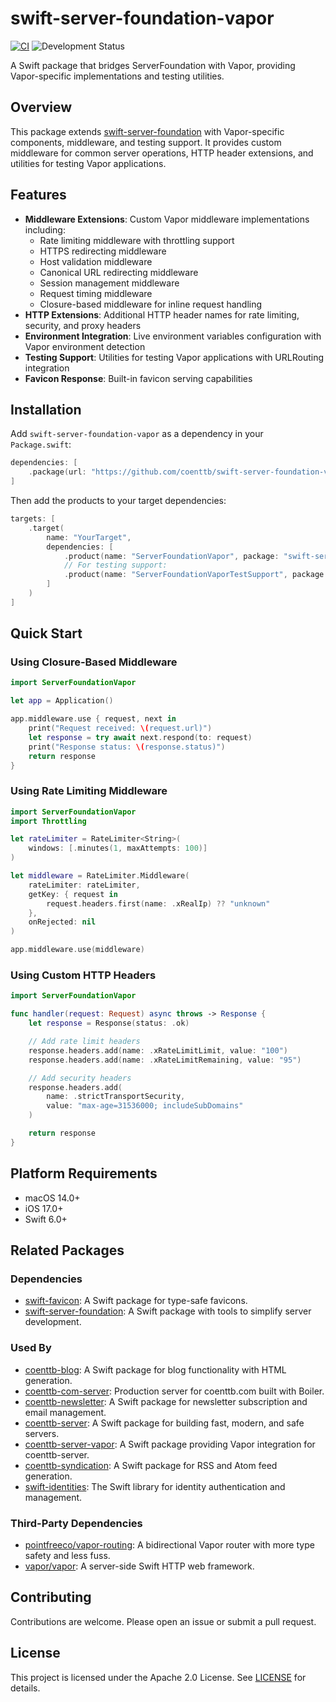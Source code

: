 # swift-server-foundation-vapor

[![CI](https://github.com/coenttb/swift-server-foundation-vapor/workflows/CI/badge.svg)](https://github.com/coenttb/swift-server-foundation-vapor/actions/workflows/ci.yml)
![Development Status](https://img.shields.io/badge/status-active--development-blue.svg)

A Swift package that bridges ServerFoundation with Vapor, providing Vapor-specific implementations and testing utilities.

## Overview

This package extends [swift-server-foundation](https://github.com/coenttb/swift-server-foundation) with Vapor-specific components, middleware, and testing support. It provides custom middleware for common server operations, HTTP header extensions, and utilities for testing Vapor applications.

## Features

- **Middleware Extensions**: Custom Vapor middleware implementations including:
  - Rate limiting middleware with throttling support
  - HTTPS redirecting middleware
  - Host validation middleware
  - Canonical URL redirecting middleware
  - Session management middleware
  - Request timing middleware
  - Closure-based middleware for inline request handling
- **HTTP Extensions**: Additional HTTP header names for rate limiting, security, and proxy headers
- **Environment Integration**: Live environment variables configuration with Vapor environment detection
- **Testing Support**: Utilities for testing Vapor applications with URLRouting integration
- **Favicon Response**: Built-in favicon serving capabilities

## Installation

Add `swift-server-foundation-vapor` as a dependency in your `Package.swift`:

```swift
dependencies: [
    .package(url: "https://github.com/coenttb/swift-server-foundation-vapor.git", from: "0.1.0")
]
```

Then add the products to your target dependencies:

```swift
targets: [
    .target(
        name: "YourTarget",
        dependencies: [
            .product(name: "ServerFoundationVapor", package: "swift-server-foundation-vapor"),
            // For testing support:
            .product(name: "ServerFoundationVaporTestSupport", package: "swift-server-foundation-vapor"),
        ]
    )
]
```

## Quick Start

### Using Closure-Based Middleware

```swift
import ServerFoundationVapor

let app = Application()

app.middleware.use { request, next in
    print("Request received: \(request.url)")
    let response = try await next.respond(to: request)
    print("Response status: \(response.status)")
    return response
}
```

### Using Rate Limiting Middleware

```swift
import ServerFoundationVapor
import Throttling

let rateLimiter = RateLimiter<String>(
    windows: [.minutes(1, maxAttempts: 100)]
)

let middleware = RateLimiter.Middleware(
    rateLimiter: rateLimiter,
    getKey: { request in
        request.headers.first(name: .xRealIp) ?? "unknown"
    },
    onRejected: nil
)

app.middleware.use(middleware)
```

### Using Custom HTTP Headers

```swift
import ServerFoundationVapor

func handler(request: Request) async throws -> Response {
    let response = Response(status: .ok)

    // Add rate limit headers
    response.headers.add(name: .xRateLimitLimit, value: "100")
    response.headers.add(name: .xRateLimitRemaining, value: "95")

    // Add security headers
    response.headers.add(
        name: .strictTransportSecurity,
        value: "max-age=31536000; includeSubDomains"
    )

    return response
}
```

## Platform Requirements

- macOS 14.0+
- iOS 17.0+
- Swift 6.0+

## Related Packages

### Dependencies

- [swift-favicon](https://github.com/coenttb/swift-favicon): A Swift package for type-safe favicons.
- [swift-server-foundation](https://github.com/coenttb/swift-server-foundation): A Swift package with tools to simplify server development.

### Used By

- [coenttb-blog](https://github.com/coenttb/coenttb-blog): A Swift package for blog functionality with HTML generation.
- [coenttb-com-server](https://github.com/coenttb/coenttb-com-server): Production server for coenttb.com built with Boiler.
- [coenttb-newsletter](https://github.com/coenttb/coenttb-newsletter): A Swift package for newsletter subscription and email management.
- [coenttb-server](https://github.com/coenttb/coenttb-server): A Swift package for building fast, modern, and safe servers.
- [coenttb-server-vapor](https://github.com/coenttb/coenttb-server-vapor): A Swift package providing Vapor integration for coenttb-server.
- [coenttb-syndication](https://github.com/coenttb/coenttb-syndication): A Swift package for RSS and Atom feed generation.
- [swift-identities](https://github.com/coenttb/swift-identities): The Swift library for identity authentication and management.

### Third-Party Dependencies

- [pointfreeco/vapor-routing](https://github.com/pointfreeco/vapor-routing): A bidirectional Vapor router with more type safety and less fuss.
- [vapor/vapor](https://github.com/vapor/vapor): A server-side Swift HTTP web framework.

## Contributing

Contributions are welcome. Please open an issue or submit a pull request.

## License

This project is licensed under the Apache 2.0 License. See [LICENSE](LICENSE) for details.
